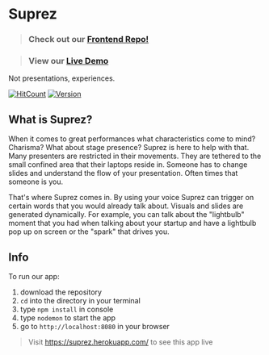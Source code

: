 # Suprez
> ### Check out our [Frontend Repo!](https://github.com/noltron000/SPD-1-3_suprez-frontend)

> ### View our [Live Demo](https://nostalgic-jackson-f7a5c6.netlify.com/)
Not presentations, experiences.

[![HitCount](http://hits.dwyl.io/Suprez/https://github.com/noltron000/SPD-1-3_suprez-backend.svg)](http://hits.dwyl.io/Suprez/https://github.com/noltron000/SPD-1-3_suprez-backend)
[![Version](https://img.shields.io/badge/Version-1.0.0-blue.svg)](https://shields.io/#your-badge)

## What is Suprez?
When it comes to great performances what characteristics come to mind? Charisma? What about stage presence? Suprez is here to help with that. Many presenters are restricted in their movements. They are tethered to the small confined area that their laptops reside in. Someone has to change slides and understand the flow of your presentation. Often times that someone is you. 

That's where Suprez comes in. By using your voice Suprez can trigger on certain words that you would already talk about. Visuals and slides are generated dynamically. For example, you can talk about the "lightbulb" moment that you had when talking about your startup and have a lightbulb pop up on screen or the "spark" that drives you.

## Info
To run our app:
1. download the repository
1. `cd` into the directory in your terminal
1. type `npm install` in console
1. type `nodemon` to start the app
1. go to `http://localhost:8080` in your browser

> Visit https://suprez.herokuapp.com/ to see this app live
